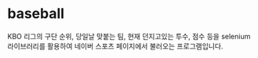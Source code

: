 # baseball

KBO 리그의 구단 순위, 당일날 맞붙는 팀, 현재 던지고있는 투수, 점수 등을 selenium 라이브러리를 활용하여 네이버 스포츠 페이지에서 불러오는 프로그램입니다.
